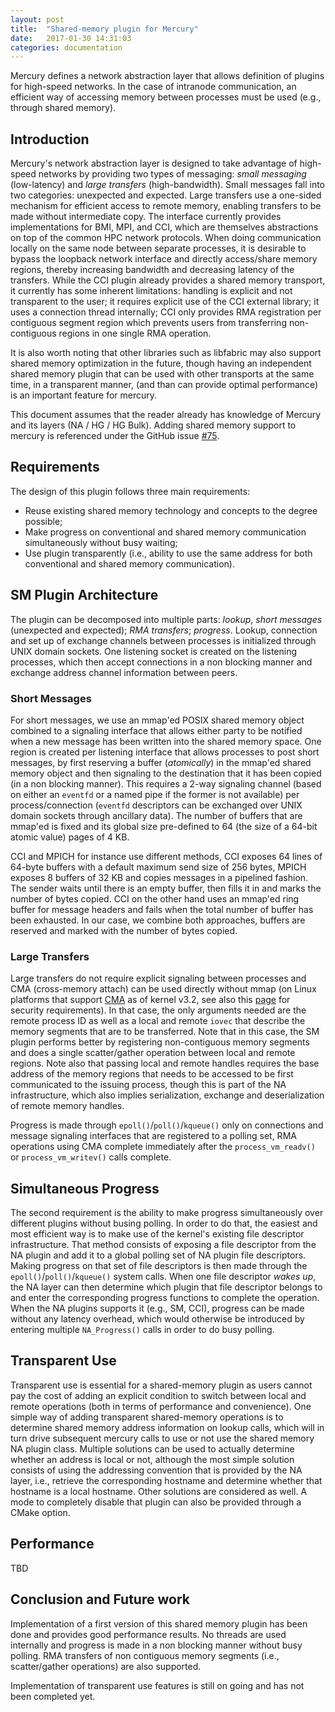 ```yaml
---
layout: post
title:  "Shared-memory plugin for Mercury"
date:   2017-01-30 14:31:03
categories: documentation
---
```


Mercury defines a network abstraction layer that allows definition of plugins
for high-speed networks. In the case of intranode communication, an efficient
way of accessing memory between processes must be used (e.g., through shared
memory).

## Introduction

Mercury's network abstraction layer is designed to take advantage of
high-speed networks by providing two types of messaging: _small messaging_
(low-latency) and _large transfers_ (high-bandwidth).
Small messages fall into two categories: unexpected and expected. Large
transfers use a one-sided mechanism for efficient access to remote memory,
enabling transfers to be made without intermediate copy.
The interface currently provides implementations for BMI, MPI, and CCI, which
are themselves abstractions on top of the common HPC network protocols.
When doing communication locally on the same node between separate processes,
it is desirable to bypass the loopback network interface and directly
access/share memory regions, thereby increasing bandwidth and
decreasing latency of the transfers. While the CCI plugin already provides a
shared memory transport, it currently has some
inherent limitations: handling is explicit and not transparent to the user; it
requires explicit use of the CCI external library; it uses a connection thread internally;
CCI only provides RMA registration per contiguous segment region which prevents
users from transferring non-contiguous regions in one single RMA operation.

It is also worth noting that other libraries such as libfabric may also support
shared memory optimization in the future, though having an independent shared
memory plugin that can be used with other transports at the same time, in a
transparent manner, (and than can provide optimal performance)
is an important feature for mercury.

This document assumes that the reader already has knowledge of Mercury and its
layers (NA / HG / HG Bulk). Adding shared memory support to mercury is
referenced under the GitHub issue [#75].

## Requirements

The design of this plugin follows three main requirements:

- Reuse existing shared memory technology and concepts to the degree possible;
- Make progress on conventional and shared memory communication simultaneously
  without busy waiting;
- Use plugin transparently (i.e., ability to use the same address for both
  conventional and shared memory communication).

## SM Plugin Architecture

The plugin can be decomposed into multiple parts: _lookup_, _short messages_
(unexpected and expected); _RMA transfers_; _progress_.
Lookup, connection and set up of exchange channels between processes is
initialized through UNIX domain sockets. One listening socket is created on
the listening processes, which then accept connections in a non blocking manner
and exchange address channel information between peers.

### Short Messages
For short messages, we use an mmap'ed POSIX shared memory object combined to a
signaling interface that allows either party to be notified when a new message
has been written into the shared memory space. One region is created per
listening interface that allows processes to post short messages, by first
reserving a buffer (_atomically_) in the mmap'ed shared memory object and then
signaling to the destination that it has been copied (in a non blocking manner).
This requires a 2-way signaling channel (based on either an `eventfd` or a named
pipe if the former is not available)
per process/connection (`eventfd` descriptors can be exchanged over
UNIX domain sockets through ancillary data).
The number of buffers that are mmap'ed is fixed and its global size pre-defined
to 64 (the size of a 64-bit atomic value) pages of 4 KB.

CCI and MPICH for instance use different methods, CCI exposes 64 lines of
64-byte buffers with a default maximum send size of 256 bytes, MPICH exposes
8 buffers of 32 KB and copies messages in a pipelined fashion.
The sender waits until there is an empty buffer, then fills it in and marks the
number of bytes copied. CCI on the other hand uses an mmap'ed ring buffer for
message headers and fails when the total number of buffer has been exhausted.
In our case, we combine both approaches, buffers are reserved and marked with
the number of bytes copied.

### Large Transfers
Large transfers do not require explicit signaling between processes and CMA
(cross-memory attach) can be used directly without mmap (on Linux platforms that support [CMA][cma] as of kernel v3.2, see also this [page][YAMA] for security
requirements).
In that case, the only arguments needed are the remote process ID as well as
a local and remote `iovec` that describe the memory segments that are to
be transferred. Note that in this case, the SM plugin performs better
by registering non-contiguous memory segments and does a single
scatter/gather operation between local and remote regions.
Note also that passing local and remote handles requires the base address of
the memory regions that needs to be accessed to be first communicated to
the issuing process, though this is part of the NA infrastructure, which also
implies serialization, exchange and deserialization of remote memory handles.

Progress is made through `epoll()`/`poll()`/`kqueue()` only on connections and
message signaling interfaces that are registered to a polling set,
RMA operations using CMA complete immediately
after the `process_vm_readv()` or `process_vm_writev()` calls complete.

## Simultaneous Progress

The second requirement is the ability to make progress simultaneously over
different plugins without busing polling. In order to do that, the easiest
and most efficient way is to make use of the kernel's existing file
descriptor infrastructure.
That method consists of exposing a file descriptor from the NA plugin and
add it to a global polling set of NA plugin file descriptors.
Making progress on that set of file descriptors is then made through
the `epoll()`/`poll()`/`kqueue()` system calls.
When one file descriptor _wakes up_, the NA layer can then determine which
plugin that file descriptor belongs to and enter the corresponding
progress functions to complete the operation.
When the NA plugins supports it (e.g., SM, CCI), progress can be
made without any latency overhead, which would otherwise be introduced by
entering multiple `NA_Progress()` calls in order to do busy polling.

## Transparent Use

Transparent use is essential for a shared-memory plugin as users cannot pay
the cost of adding an explicit condition to switch between local and remote
operations (both in terms of performance and convenience).
One simple way of adding transparent shared-memory operations is to
determine shared memory address information on lookup calls, which will in
turn drive subsequent mercury calls to use or not use the shared memory NA
plugin class. Multiple solutions can be used to actually determine whether an
address is local or not, although the most simple solution
consists of using the addressing convention that is provided by the NA layer,
i.e., retrieve the corresponding hostname and determine whether that hostname
is a local hostname. Other solutions are considered as well.
A mode to completely disable that plugin can also be provided through a
CMake option.

## Performance

TBD

## Conclusion and Future work
Implementation of a first version of this shared memory plugin has been done and
provides good performance results. No threads are used internally and progress
is made in a non blocking manner without busy polling. RMA transfers of non
contiguous memory segments (i.e., scatter/gather operations) are also supported.

Implementation of transparent use features is still
on going and has not been completed yet.

[#75]: https://github.com/mercury-hpc/mercury/issues/75
[cma]: https://lwn.net/Articles/405284/
[YAMA]: https://www.kernel.org/doc/Documentation/security/Yama.txt
